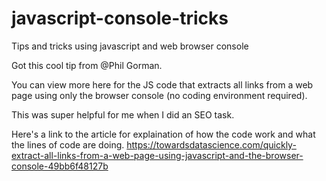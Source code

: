 # javascript-console-tricks
Tips and tricks using javascript and web browser console

Got this cool tip from @Phil Gorman. 

You can view more here for the JS code that extracts all links from a web page using only the browser console (no coding environment required). 

This was super helpful for me when I did an SEO task. 

Here's a link to the article for explaination of how the code work and what the lines of code are doing. 
https://towardsdatascience.com/quickly-extract-all-links-from-a-web-page-using-javascript-and-the-browser-console-49bb6f48127b
